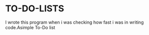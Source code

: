 # TO-DO-LISTS
I wrote this program when i was checking how fast i was in writing code.Asimple To-Do list 
